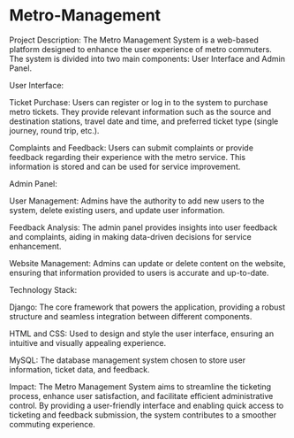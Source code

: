 # Metro-Management
Project Description:
The Metro Management System is a web-based platform designed to enhance the user experience of metro commuters. The system is divided into two main components: User Interface and Admin Panel.

User Interface:

Ticket Purchase: Users can register or log in to the system to purchase metro tickets. They provide relevant information such as the source and destination stations, travel date and time, and preferred ticket type (single journey, round trip, etc.).

Complaints and Feedback: Users can submit complaints or provide feedback regarding their experience with the metro service. This information is stored and can be used for service improvement.

Admin Panel:

User Management: Admins have the authority to add new users to the system, delete existing users, and update user information.

Feedback Analysis: The admin panel provides insights into user feedback and complaints, aiding in making data-driven decisions for service enhancement.

Website Management: Admins can update or delete content on the website, ensuring that information provided to users is accurate and up-to-date.

Technology Stack:

Django: The core framework that powers the application, providing a robust structure and seamless integration between different components.

HTML and CSS: Used to design and style the user interface, ensuring an intuitive and visually appealing experience.

MySQL: The database management system chosen to store user information, ticket data, and feedback.

Impact:
The Metro Management System aims to streamline the ticketing process, enhance user satisfaction, and facilitate efficient administrative control. By providing a user-friendly interface and enabling quick access to ticketing and feedback submission, the system contributes to a smoother commuting experience.
